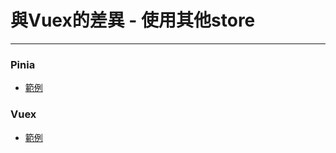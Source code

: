 <h1>與Vuex的差異 - 使用其他store</h1>
<hr>
<div class="flex h-full">
  <div class="p-1 flex-1">
    <h3>Pinia</h3>
    <ul class="flex-initial">
       <li>
          <a 
            target="_blank" 
            href="????????"
          >
            範例
          </a>
       </li>
    </ul>
  </div>
  <div class="h-full w-[1px] bg-gray-2 gray-100 m-2 bg-black"></div>
  <div class="p-1 flex-1">
    <h3>Vuex</h3>
        <ul class="flex-initial">
          <li>
              <a 
                target="_blank" 
                href="????????"
              >
                範例
              </a>
          </li>
    </ul>
  </div>
</div>
